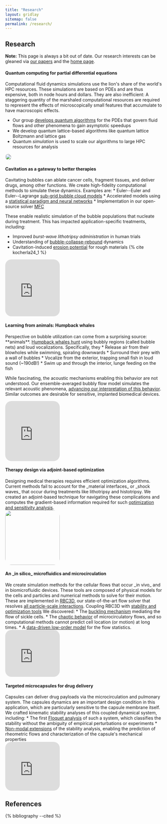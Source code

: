 ```yaml
---
title: "Research"
layout: gridlay
sitemap: false
permalink: /research/
---
```



## Research


<style>
img{
  border-radius: 10px;
}
.col-md-3 {
  margin-top:10px;
  margin-bottom:10px;
  padding:0px;
  display:block;
  overflow:hidden;
  text-align:center;
  display: table-cell;
  background: white;
  border-radius: 20px;
  height: auto;
  <!-- border: 1px solid black; -->
}
iframe {
  margin:0;
  padding:0;
  width: 175px;
  display: inline;
  vertical-align: middle;
}
</style>

__Note:__ This page is always a bit out of date. Our research interests can be gleaned via <a href="{{ site.url }}{{ site.baseurl }}/papers" target="_blank">our papers</a> and the <a href="{{ site.url }}/" target="_blank">home page</a>. 

<div class="jumbotron">
 <h4>Quantum computing for partial differential equations</h4>
Computational fluid dynamics simulations use the lion's share of the world's HPC resources.
These simulations are based on PDEs and are thus expensive, both in node hours and dollars.
They are also inefficient: A staggering quantity of the marshaled computational resources are required to represent the effects of microscopically small features that accumulate to have macroscopic effects. 
<div class="row align-items-end">
<div class="col-md-9 col-sm-12">

* Our group <a href="{{ site.url }}{{ site.baseurl }}/papers/chrit-arxiv-23.pdf" target="_blank">develops quantum algorithms</a> for the PDEs that govern fluid flows and other phenomena to gain asymptotic speedups
* We develop quantum lattice-based algorithms like quantum lattice Boltzmann and lattice gas
* Quantum _simulation_ is used to scale our algorithms to large HPC resources for analysis

</div>
<div class="col-md-3 col-sm-12" style="background-color:transparent">
<img width="100%" src="{{ site.url }}{{ site.baseurl }}/images/respic/qlbm.png"/>
</div>
</div>
</div>

<div class="jumbotron">
<div class="row align-items-end">
<div class="col-md-9 col-sm-12">
 <h4>Cavitation as a gateway to better therapies</h4>
Cavitating bubbles can ablate cancer cells, fragment tissues, and deliver drugs, among other functions.
We create high-fidelity computational methods to simulate these dynamics.
Examples are:
* Euler--Euler and Euler--Lagrange <a href="{{ site.url }}{{ site.baseurl }}/papers/bryngelson-IJMF-19.pdf" target="_blank">sub-grid bubble cloud models</a>
* Accelerated models using a <a href="{{ site.url }}{{ site.baseurl }}/papers/bryngelson-IJMF-20.pdf" target="_blank">statistical paradigm and neural networks</a>
* Implementation in our open-source solver <a href="https://mflowcode.github.io/" target="_blank">MFC</a>

These enable realistic simulation of the bubble populations that nucleate during treatment.
This has impacted application-specific treatments, including:
* Improved _burst-wave lithotripsy administration_ in human trials 
* Understanding of <a href="{{ site.url }}{{ site.baseurl }}/papers/schmidmayer-JCP-20.pdf" target="_blank">bubble-collapse-rebound</a> dynamics
* Cavitation-induced <a href="{{ site.url }}{{ site.baseurl }}/papers/trummler-JFM-20.pdf" target="_blank">erosion potential</a> for rough materials
{% cite kocherla24_1 %}
</div>
<div class="col-md-3 col-sm-12" style="background-color:transparent;">
  <iframe src="https://player.vimeo.com/video/455888052?autoplay=1&loop=1&autopause=0&muted=1&quality=240p&background=1" height="182px" frameborder="0" allow="autoplay"></iframe>
</div>
</div>
</div>

  <!-- <iframe src="https://player.vimeo.com/video/455887852?autoplay=1&loop=1&autopause=0&muted=1&quality=240p&background=1" height="142px" frameborder="0" allow="autoplay"></iframe> -->


<div class="jumbotron">
<div class="row align-items-end">
<div class="col-md-9 col-sm-12">
<h4>Learning from animals: Humpback whales</h4>
Perspective on bubble utilization can come from a surprising source: **animals**.
<a href="https://www.youtube.com/watch?v=Q8iDcLTD9wQ" target="_blank">Humpback whales hunt</a> using bubbly regions (called bubble nets) and loud vocalizations.
Specifically, they
* Release air from their blowholes while swimming, spiraling downwards
* Surround their prey with a wall of bubbles
* Vocalize from the exterior, trapping small fish in loud sound (~190dB!)
* Swim up and through the interior, lunge feeding on the fish

While fascinating, the acoustic mechanisms enabling this behavior are not understood.
Our ensemble-averaged bubbly flow model simulates the relevant acoustic phenomena, <a href="{{ site.url }}{{ site.baseurl }}/papers/bryngelson-JASA-20.pdf" target="_blank">advancing our interpretation of this behavior</a>.
Similar outcomes are desirable for sensitive, implanted biomedical devices.
</div>
<div class="col-md-3 col-sm-12" >
  <iframe src="https://player.vimeo.com/video/455688521?autoplay=1&loop=1&autopause=0&muted=1&quality=240p&background=1" height="192px" frameborder="0" allow="autoplay"></iframe>
</div>
</div>
</div>
 

<div class="jumbotron">
<div class="row align-items-end">
<div class="col-md-9 col-sm-12">
 <h4>Therapy design via adjoint-based optimization</h4>
Designing medical therapies requires efficient optimization algorithms. 
Current methods fail to account for the _material interfaces_ or _shock waves_ that occur during treatments like lithotripsy and histotripsy.
We created an adjoint-based technique for navigating these complications and computes the gradient-based information required for such <a href="{{ site.url }}{{ site.baseurl }}/papers/bryngelson-xpacc-18.pdf" target="_blank">optimization and sensitivity analysis</a>.
</div>
<div class="col-md-3 col-sm-12" style="background-color:transparent" >
  <img src="{{ site.url }}{{ site.baseurl }}/images/respic/lithotripsy.jpg" width="175px"/>
</div>
</div>
</div>


<div class="jumbotron">
<div class="row align-items-end">
<div class="col-md-9 col-sm-12">
 <h4>An _in silico_ microfluidics and microcirculation</h4>
We create simulation methods for the cellular flows that occur _in vivo_ and in biomicrofluidic devices.
These tools are composed of physical models for the cells and particles and numerical methods to solve for their motion.
These are implemented in <a href="{{ site.url }}{{ site.baseurl }}/software/" target="_blank">RBC3D</a>, our state-of-the-art flow solver that resolves <a href="{{ site.url }}{{ site.baseurl }}/papers/bryngelson-PRF-16.pdf" target="_blank">all particle-scale interactions</a>.
Coupling RBC3D with <a href="{{ site.url }}{{ site.baseurl }}/papers/bryngelson-PRF-18.pdf" target="_blank">stability and optimization tools</a> We discovered:
* The <a href="{{ site.url }}{{ site.baseurl }}/papers/bryngelson-RA-16.pdf" target="_blank">buckling mechanism</a>  mediating the flow of sickle cells.
* The <a href="{{ site.url }}{{ site.baseurl }}/papers/bryngelson-PRE-19.pdf" target="_blank">chaotic behavior</a> of microcirculatory flows, and so computational methods cannot predict cell location (or motion) at long times.
* A <a href="{{ site.url }}{{ site.baseurl }}/papers/bryngelson-PRE-19.pdf" target="_blank">data-driven low-order model</a> for the flow statistics.
</div>
<div class="col-md-3 col-sm-12">
  <iframe src="https://player.vimeo.com/video/455887647?autoplay=1&loop=1&autopause=0&muted=1&quality=240p&background=1" frameborder="0" allow="autoplay"></iframe>
</div>
</div>
</div>

  <!-- <iframe src="https://player.vimeo.com/video/455887646?autoplay=1&loop=1&autopause=0&muted=1&quality=240p&background=1" frameborder="0" allow="autoplay"></iframe> -->
<!-- <div class="embed-container embed-container-spleen"> -->
<!-- </div> -->

<!-- <div class="embed-container embed-container-leuk"> -->
<!--   <iframe src="https://player.vimeo.com/video/455887647?autoplay=1&loop=1&autopause=0&muted=1&quality=240p&background=1" frameborder="0" allow="autoplay"></iframe> -->
<!-- </div> -->

<div class="jumbotron">
<div class="row align-items-end">
<div class="col-md-9 col-sm-12">
 <h4>Targeted microcapsules for drug delivery</h4>
Capsules can deliver drug payloads via the microcirculation and pulmonary system.
The capsules dynamics are an important design condition in this application, which are particularly sensitive to the capsule membrane itself.
We crafted kinematic stability analyses of this coupled dynamical system, including:
* The first <a href="{{ site.url }}{{ site.baseurl }}/papers/bryngelson-JFM-18.pdf" target="_blank">Floquet analysis</a> of such a system, which classifies the stability without the ambiguity of empirical perturbations or experiments
* <a href="{{ site.url }}{{ site.baseurl }}/papers/bryngelson-EJM-19.pdf" target="_blank">Non-modal extensions</a> of the stability analysis, enabling the prediction of rheometric flows and characterization of the capsule's mechanical properties
</div>
<div class="col-md-3 col-sm-12" >
  <iframe src="https://player.vimeo.com/video/455887720?autoplay=1&loop=1&autopause=0&muted=1&quality=240p&background=1" height="156px" frameborder="0" allow="autoplay"></iframe>
</div>
</div>
</div>


## References

{% bibliography --cited %}

